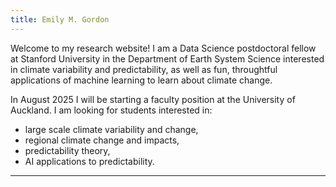 ```yaml
---
title: Emily M. Gordon
---
```


Welcome to my research website! I am a Data Science postdoctoral fellow at Stanford University in the Department of Earth System Science interested in climate variability and predictability, as well as fun, throughtful applications of machine learning to learn about climate change. 

In August 2025 I will be starting a faculty position at the University of Auckland. I am looking for students interested in:
* large scale climate variability and change,
* regional climate change and impacts,
* predictability theory,
* AI applications to predictability.


---
